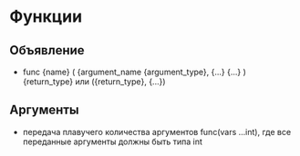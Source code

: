 # Функции
## Объявление 
- func {name} ( {argument_name {argument_type}, {...} {...} ) {return_type} или ({return_type}, {...})

## Аргументы 
- передача плавучего количества аргументов func(vars ...int), где все переданные аргументы должны быть типа int  

